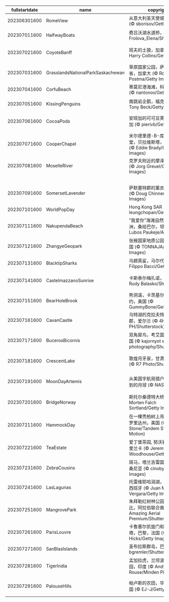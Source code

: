 |fullstartdate|name|copyright|title|image|
|--|--|--|--|--|
202306301600|RomeView|从意大利圣天使城堡俯瞰罗马 (© sborisov/Getty Images)|超凡脱俗的风景|![](/zh-CN/2023/07/202306301600RomeView.jpg)|
202307011600|HalfwayBoats|费吕沃湖水道桥，荷兰 (© Frolova_Elena/Shutterstock)|一年已过半|![](/zh-CN/2023/07/202307011600HalfwayBoats.jpg)|
202307021600|CoyoteBanff|班夫的土狼，加拿大 (© Harry Collins/Getty Images)|天气热得让人想嗷嗷叫！|![](/zh-CN/2023/07/202307021600CoyoteBanff.jpg)|
202307031600|GrasslandsNationalParkSaskachewan|草原国家公园，萨斯喀彻温省，加拿大 (© Robert Postma/Getty Images)|体验孤独与奇迹|![](/zh-CN/2023/07/202307031600GrasslandsNationalParkSaskachewan.jpg)|
202307041600|CorfuBeach|蒂莫尼港海滩，科孚岛，希腊 (© nantonov/Getty Images)|挑选你的乐园|![](/zh-CN/2023/07/202307041600CorfuBeach.jpg)|
202307051600|KissingPenguins|南跳岩企鹅，福克兰群岛 (© Tony Beck/Getty Images)|接吻的企鹅|![](/zh-CN/2023/07/202307051600KissingPenguins.jpg)|
202307061600|CocoaPods|安班加的可可豆荚，马达加斯加 (© pierivb/Getty Images)|巧克力爱好者最爱的水果|![](/zh-CN/2023/07/202307061600CocoaPods.jpg)|
202307071600|CooperChapel|米尔德里德-B-库珀纪念教堂，贝拉维斯塔，阿肯色州 (© Eddie Brady/Getty Images)|树林中的避难所|![](/zh-CN/2023/07/202307071600CooperChapel.jpg)|
202307081600|MoselleRiver|克罗夫附近的摩泽尔河，德国 (© Jorg Greuel/Getty Images)|河湾|![](/zh-CN/2023/07/202307081600MoselleRiver.jpg)|
||||![](/zh-CN/2023/07/.jpg)|
202307091600|SomersetLavender|萨默塞特郡的薰衣草田，英国 (© Doug Chinnery/Getty Images)|飘着香气的紫色海洋|![](/zh-CN/2023/07/202307091600SomersetLavender.jpg)|
202307101600|WorldPopDay|Hong Kong SAR (© leungchopan/Getty Images)|万家灯火|![](/zh-CN/2023/07/202307101600WorldPopDay.jpg)|
202307111600|NakupendaBeach|“我爱你”海滩自然保护区的沙洲，桑给巴尔，坦桑尼亚 (© Lubos Paukeje/Alamy)|世界上最独特的海滩？|![](/zh-CN/2023/07/202307111600NakupendaBeach.jpg)|
202307121600|ZhangyeGeopark|张掖国家地质公园，甘肃，中国 (© TONNAJA/Getty Images)|行走在彩虹岩石上|![](/zh-CN/2023/07/202307121600ZhangyeGeopark.jpg)|
202307131600|BlacktipSharks|乌翅真鲨，马尔代夫 (© Filippo Bacci/Getty Images)|一群鲨鱼正在狩猎|![](/zh-CN/2023/07/202307131600BlacktipSharks.jpg)|
202307141600|CastelmazzanoSunrise|卡斯泰尔梅扎诺，意大利 (© Rudy Balasko/Shutterstock)|明信片般完美的风景|![](/zh-CN/2023/07/202307141600CastelmazzanoSunrise.jpg)|
202307151600|BearHoleBrook|熊洞溪，卡茨基尔山脉，纽约，美国 (© GummyBone/Getty Images)|溪水潺潺|![](/zh-CN/2023/07/202307151600BearHoleBrook.jpg)|
202307161600|CavanCastle|乌特湖的克拉夫特城堡，卡文郡，爱尔兰 (© 4H4 PH/Shutterstock)|古老的中世纪奇迹|![](/zh-CN/2023/07/202307161600CavanCastle.jpg)|
202307171600|BucerosBicornis|双角犀鸟，考艾国家公园，泰国 (© kajornyot wildlife photography/Shutterstock)|这只鸟长着尖尖的嘴|![](/zh-CN/2023/07/202307171600BucerosBicornis.jpg)|
202307181600|CrescentLake|敦煌月牙泉，甘肃省，中国 (© R7 Photo/Shutterstock)|这片湖泊可不是海市蜃楼|![](/zh-CN/2023/07/202307181600CrescentLake.jpg)|
202307191600|MoonDayArtemis|从美国宇航局猎户座飞船上看到的月球 (© NASA)|为我们的近邻月球而庆祝|![](/zh-CN/2023/07/202307191600MoonDayArtemis.jpg)|
202307201600|BridgeNorway|斯托尔桑德特大桥，挪威 (© Morten Falch Sortland/Getty Images)|将散落的岛屿连接在一起|![](/zh-CN/2023/07/202307201600BridgeNorway.jpg)|
202307211600|HammockDay|在一棵秃柏树上吊床露营，佛罗里达州，美国 (© Mac Stone/Tandem Stills + Motion)|想出去玩吗？|![](/zh-CN/2023/07/202307211600HammockDay.jpg)|
202307221600|TeaEstate|爱丁堡茶园, 努沃勒埃利耶, 斯里兰卡 (© Jeremy Woodhouse/Getty Images)|你好，你在找“茶”吗?|![](/zh-CN/2023/07/202307221600TeaEstate.jpg)|
202307231600|ZebraCousins|斑马，塔兰吉雷国家公园，坦桑尼亚 (© cinoby/Getty Images)|堂/表兄弟姐妹日|![](/zh-CN/2023/07/202307231600ZebraCousins.jpg)|
202307241600|LasLagunas|托雷维耶哈潟湖，阿利坎特，西班牙 (© Juan Maria Coy Vergara/Getty Images)|粉红色，很好看|![](/zh-CN/2023/07/202307241600LasLagunas.jpg)|
202307251600|MangrovePark|朱拜勒红树林公园，阿布扎比，阿拉伯联合酋长国 (© Amazing Aerial Premium/Shutterstock)|和这些耐盐植物问好！|![](/zh-CN/2023/07/202307251600MangrovePark.jpg)|
202307261600|ParisLouvre|卡鲁塞尔凯旋门和卢浮宫金字塔，巴黎，法国 (© Jon Hicks/Getty Images)|凯旋的姿态|![](/zh-CN/2023/07/202307261600ParisLouvre.jpg)|
202307271600|SanBlasIslands|圣布拉斯群岛，巴拿马 (© bgremler/Shutterstock)|美丽的蓝色岛屿|![](/zh-CN/2023/07/202307271600SanBlasIslands.jpg)|
202307281600|TigerIndia|孟加拉虎，兰坦波尔国家公园，印度 (© Andy Rouse/Minden Pictures)|国际老虎日|![](/zh-CN/2023/07/202307281600TigerIndia.jpg)|
202307291600|PalouseHills|帕卢斯的农田，华盛顿州，美国 (© EJ-J/Getty Images)|宛若仙境的帕卢斯田园|![](/zh-CN/2023/07/202307291600PalouseHills.jpg)|

